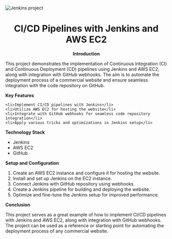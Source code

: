 ![Jenkins project](https://user-images.githubusercontent.com/94180456/215402967-61745139-8d3e-484a-b5ab-0fcbe344dfda.jpeg)
<h1 align="center">CI/CD Pipelines with Jenkins and AWS EC2</h1>

<p align="center">
  <strong>Introduction</strong><br>
  <p>This project demonstrates the implementation of Continuous Integration (CI) and Continuous Deployment (CD) pipelines using Jenkins and AWS EC2, along with integration with GitHub webhooks. The aim is to automate the deployment process of a commercial website and ensure seamless integration with the code repository on GitHub. </p>
  
  <strong>Key Features</strong><br>
 

    <li>Implement CI/CD pipelines with Jenkins</li>
    <li>Utilize AWS EC2 for hosting the website</li>
    <li>Integrate with GitHub webhooks for seamless code repository integration</li>
    <li>Apply various tricks and optimizations in Jenkins setup</li>
  </ul>
  
  <strong>Technology Stack</strong><br>
  <ul>
    <li>Jenkins</li>
    <li>AWS EC2</li>
    <li>GitHub</li>
  </ul>
  
  <strong>Setup and Configuration</strong><br>
  <ol>
    <li>Create an AWS EC2 instance and configure it for hosting the website.</li>
    <li>Install and set up Jenkins on the EC2 instance.</li>
    <li>Connect Jenkins with GitHub repository using webhooks.</li>
    <li>Create a Jenkins pipeline for building and deploying the website.</li>
    <li>Optimize and fine-tune the Jenkins setup for improved performance.</li>
  </ol>
  
  <strong>Conclusion</strong><br>
  <p>This project serves as a great example of how to implement CI/CD pipelines with Jenkins and AWS EC2, along with integration with GitHub webhooks. The project can be used as a reference or starting point for automating the deployment process of any commercial website.</p>
</p>
